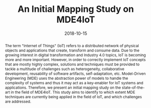 ---
abstract: The term "Internet of Things" (IoT) refers to a distributed network of physical
  objects and applications that create, transform and consume data. Due to the growing
  interest in digital transformation and Industry 4.0 topics, IoT is becoming more
  and more important. However, in order to correctly implement IoT concepts that are
  mostly highly complex, solutions and techniques must be provided to tackle a multitude
  of challenges such as heterogeneity, collaborative development, reusability of software
  artifacts, self-adaptation, etc. Model-Driven Engineering (MDE) uses the abstraction
  power of models to handle the complexity of systems and thus it may act as a key-enabler
  for IoT systems and applications. Therefore, we present an initial mapping study
  on the state-of-the-art in the field of MDE4IoT. This study aims to identify to
  which extent MDE techniques are currently being applied in the field of IoT, and
  which challenges are addressed.
authors:
- Sabine Wolny
- Alexandra Mazak
- Bernhard Wally
date: '2018-10-15'
featured: false
links:
- name: Publik
  url: https://publik.tuwien.ac.at/showentry.php?ID=271557&lang=1
publication_types:
- '0'
publishDate: '2018-10-15'
title: An Initial Mapping Study on MDE4IoT
url_pdf: ''
---